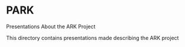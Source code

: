 # PARK
Presentations About the ARK Project

This directory contains presentations made describing the ARK project
